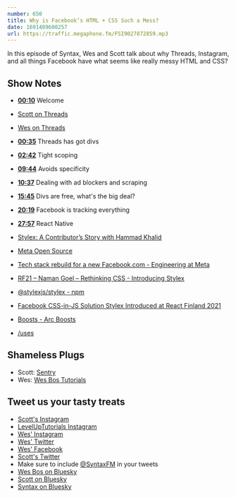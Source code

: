 ```yaml
---
number: 650
title: Why is Facebook’s HTML + CSS Such a Mess?
date: 1691409600257
url: https://traffic.megaphone.fm/FSI9027872859.mp3
---
```


In this episode of Syntax, Wes and Scott talk about why Threads, Instagram, and all things Facebook have what seems like really messy HTML and CSS?

## Show Notes

* **[00:10](#t=00:10)** Welcome
* [Scott on Threads](https://www.threads.net/@stolinski)
* [Wes on Threads](https://www.threads.net/@wesbos)
* **[00:35](#t=00:35)** Threads has got divs
* **[02:42](#t=02:42)** Tight scoping
* **[09:44](#t=09:44)** Avoids specificity
* **[10:37](#t=10:37)** Dealing with ad blockers and scraping
* **[15:45](#t=15:45)** Divs are free, what's the big deal?
* **[20:19](#t=20:19)** Facebook is tracking everything
* **[27:57](#t=27:57)** React Native

* [Stylex: A Contributor’s Story with Hammad Khalid](https://developers.facebook.com/blog/post/2021/12/14/stylex-contributor-story-hammad-khalid/)
* [Meta Open Source](https://opensource.fb.com/)
* [Tech stack rebuild for a new Facebook.com - Engineering at Meta](https://engineering.fb.com/2020/05/08/web/facebook-redesign/)
* [RF21 – Naman Goel – Rethinking CSS - Introducing Stylex](https://www.youtube.com/watch?v=ur-sGzUWId4)
* [@stylexjs/stylex - npm](https://www.npmjs.com/package/@stylexjs/stylex?activeTab=code)
* [Facebook CSS-in-JS Solution Stylex Introduced at React Finland 2021](https://www.infoq.com/news/2021/10/facebook-css-js-stylex/)
* [Boosts - Arc Boosts](https://arcboosts.com/boosts?page=2)
* [/uses](https://uses.tech/)

## Shameless Plugs

* Scott: [Sentry](https://sentry.io)
* Wes: [Wes Bos Tutorials](https://wesbos.com/courses)

## Tweet us your tasty treats

* [Scott's Instagram](https://www.instagram.com/stolinski/)
* [LevelUpTutorials Instagram](https://www.instagram.com/LevelUpTutorials/)
* [Wes' Instagram](https://www.instagram.com/wesbos/)
* [Wes' Twitter](https://twitter.com/wesbos)
* [Wes' Facebook](https://www.facebook.com/wesbos.developer)
* [Scott's Twitter](https://twitter.com/stolinski)
* Make sure to include [@SyntaxFM](https://twitter.com/SyntaxFM) in your tweets
* [Wes Bos on Bluesky](https://bsky.app/profile/wesbos.com)
* [Scott on Bluesky](https://bsky.app/profile/tolin.ski)
* [Syntax on Bluesky](https://bsky.app/profile/syntax.fm)

